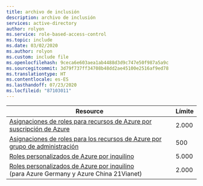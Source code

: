 ```yaml
---
title: archivo de inclusión
description: archivo de inclusión
services: active-directory
author: rolyon
ms.service: role-based-access-control
ms.topic: include
ms.date: 03/02/2020
ms.author: rolyon
ms.custom: include file
ms.openlocfilehash: 9ceca6e603aea1ab4488d3d9c747e50f987a5a9c
ms.sourcegitcommit: 3d79f737ff34708b48dd2ae45100e2516af9ed78
ms.translationtype: HT
ms.contentlocale: es-ES
ms.lasthandoff: 07/23/2020
ms.locfileid: "87103011"
---
```

| Resource | Límite |
| --- | --- |
| [Asignaciones de roles para recursos de Azure por suscripción de Azure](../articles/role-based-access-control/overview.md) | 2\.000 |
| [Asignaciones de roles para los recursos de Azure por grupo de administración](../articles/role-based-access-control/overview.md) | 500 |
| [Roles personalizados de Azure por inquilino](../articles/role-based-access-control/custom-roles.md) | 5\.000 |
| [Roles personalizados de Azure por inquilino](../articles/role-based-access-control/custom-roles.md)<br/>(para Azure Germany y Azure China 21Vianet) | 2\.000 |

